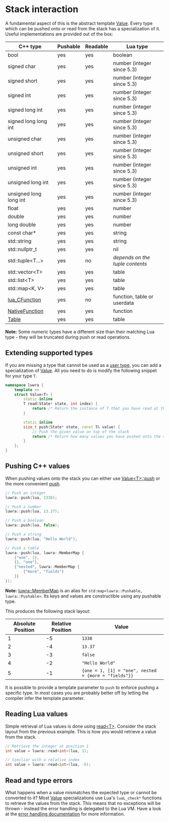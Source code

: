 # Stack interaction
A fundamental aspect of this is the abstract template [Value][luwra-value]. Every type which can be
pushed onto or read from the stack has a specialization of it. Useful implementations are provided
out of the box:

C++ type                               | Pushable | Readable | Lua type
---------------------------------------|----------|----------|----------------------------
bool                                   | yes      | yes      | boolean
signed char                            | yes      | yes      | number (integer since 5.3)
signed short                           | yes      | yes      | number (integer since 5.3)
signed int                             | yes      | yes      | number (integer since 5.3)
signed long int                        | yes      | yes      | number (integer since 5.3)
signed long long int                   | yes      | yes      | number (integer since 5.3)
unsigned char                          | yes      | yes      | number (integer since 5.3)
unsigned short                         | yes      | yes      | number (integer since 5.3)
unsigned int                           | yes      | yes      | number (integer since 5.3)
unsigned long int                      | yes      | yes      | number (integer since 5.3)
unsigned long long int                 | yes      | yes      | number (integer since 5.3)
float                                  | yes      | yes      | number
double                                 | yes      | yes      | number
long double                            | yes      | yes      | number
const char*                            | yes      | yes      | string
std::string                            | yes      | yes      | string
std::nullptr_t                         | yes      | yes      | nil
std::tuple&lt;T...&gt;                 | yes      | no       | *depends on the tuple contents*
std::vector&lt;T&gt;                   | yes      | yes      | table
std::list&lt;T&gt;                     | yes      | yes      | table
std::map&lt;K, V&gt;                   | yes      | yes      | table
[lua_CFunction][lua-cfunction]         | yes      | no       | function, table or userdata
[NativeFunction][luwra-nativefunction] | yes      | yes      | function
[Table][luwra-table]                   | yes      | yes      | table

**Note:** Some numeric types have a different size than their matching Lua type - they will be
truncated during push or read operations.

## Extending supported types
If you are missing a type that cannot be used as a [user type](/user-types), you can add a
specialization of [Value][luwra-value]. All you need to do is modify the following snippet for your
type `T`.

```c++
namespace luwra {
	template <>
	struct Value<T> {
		static inline
		T read(State* state, int index) {
			return /* Return the instance of T that you have read at the given index */;
		}

		static inline
		size_t push(State* state, const T& value) {
			// Push the given value on top of the stack
			return /* Return how many values you have pushed onto the stack */;
		}
	};
}
```

## Pushing C++ values
When pushing values onto the stack you can either use [Value&lt;T&gt;::push][luwra-value-push] or
the more convenient [push][luwra-push].

```c++
// Push an integer
luwra::push(lua, 1338);

// Push a number
luwra::push(lua, 13.37);

// Push a boolean
luwra::push(lua, false);

// Push a string
luwra::push(lua, "Hello World");

// Push a table
luwra::push(lua, luwra::MemberMap {
	{"one", 1},
	{1, "one"},
	{"nested", luwra::MemberMap {
		{"more", "fields"}
	}}
});
```

**Note:** [luwra::MemberMap][luwra-membermap] is an alias for
`std:map<luwra::Pushable, luwra::Pushable>`. Its keys and values are constructible using any
pushable type.

This produces the following stack layout:

Absolute Position | Relative Position | Value
------------------|-------------------|------
1                 | -5                | `1338`
2                 | -4                | `13.37`
3                 | -3                | `false`
4                 | -2                | `"Hello World"`
5                 | -1                | `{one = 1, [1] = "one", nested = {more = "fields"}}`

It is possible to provide a template parameter to `push` to enforce pushing a specific type.
In most cases you are probably better off by letting the compiler infer the template parameter.

## Reading Lua values
Simple retrieval of Lua values is done using [read&lt;T&gt;][luwra-read]. Consider the stack layout
from the previous example. This is how you would retrieve a value from the stack.

```c++
// Retrieve the integer at position 1
int value = luwra::read<int>(lua, 1);

// Similiar with a relative index
int value = luwra::read<int>(lua, -5);
```

## Read and type errors
What happens when a value mismatches the expected type or cannot be converted to it? Most
[Value][luwra-value] specializations use Lua's `luaL_check*` functions to retrieve the values from
the stack. This means that no exceptions will be thrown - instead the error handling is delegated to
the Lua VM. Have a look at the [error handling documentation][lua-errorhandling] for more
information.

[lua-cfunction]: http://www.lua.org/manual/5.3/manual.html#lua_CFunction
[lua-errorhandling]: http://www.lua.org/manual/5.3/manual.html#4.6
[luwra-value]: /reference/structluwra_1_1Value.html
[luwra-nativefunction]: /reference/structluwra_1_1NativeFunction_3_01R_07A_8_8_8_08_4.html
[luwra-table]: /reference/structluwra_1_1Table.html
[luwra-read]: /reference/namespaceluwra.html#a4fe4e574680cf54a0f8d958740eb90ab
[luwra-value-push]: /reference/structluwra_1_1Value.html#aa376d68285606c206562b822e8187384
[luwra-push]: /reference/namespaceluwra.html#ae8e7eab11fc2cf3f258ffd81571066fa
[luwra-membermap]: /reference/namespaceluwra.html#a2e12e40b973f0f56cb9a1dc91bef882a
